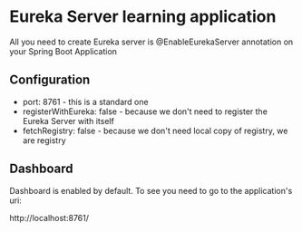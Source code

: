 # Eureka Server learning application 

All you need to create Eureka server is @EnableEurekaServer annotation on your Spring Boot Application

## Configuration

- port: 8761 - this is a standard one
- registerWithEureka: false - because we don't need to register the Eureka Server with itself
- fetchRegistry: false - because we don't need local copy of registry, we are registry

## Dashboard

Dashboard is enabled by default. To see you need to go to the application's uri:

http://localhost:8761/